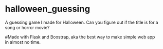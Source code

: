 # halloween_guessing
A guessing game I made for Halloween.  Can you figure out if the title is for a song or horror movie?

#Made with
Flask and Boostrap, aka the best way to make simple web app in almost no time.

